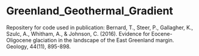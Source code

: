 # Greenland_Geothermal_Gradient
Repositery for code used in publication:
Bernard, T., Steer, P., Gallagher, K., Szulc, A., Whitham, A., & Johnson, C. (2016). Evidence for Eocene-Oligocene glaciation in the landscape of the East Greenland margin. Geology, 44(11), 895-898.
